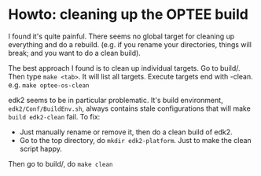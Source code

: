 # Howto: cleaning up the OPTEE build

I found it's quite painful. There seems no global target for cleaning up everything and do a rebuild. (e.g. if you rename your directories, things will break; and you want to do a clean build). 

The best approach I found is to clean up individual targets. Go to build/. Then type `make <tab>`. It will list all targets. Execute targets end with -clean. e.g. `make optee-os-clean`

edk2 seems to be in particular problematic. It's build environment, `edk2/Conf/BuildEnv.sh`, always contains stale configurations that will make `build edk2-clean` fail. To fix:

* Just manually rename or remove it, then do a clean build of edk2. 
* Go to the top directory, do `mkdir edk2-platform`. Just to make the clean script happy.


Then go to build/, do `make clean`






